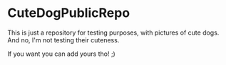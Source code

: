 # CuteDogPublicRepo
This is just a repository for testing purposes, with pictures of cute dogs. And no, I'm not testing their cuteness. 

If you want you can add yours tho! ;) 
